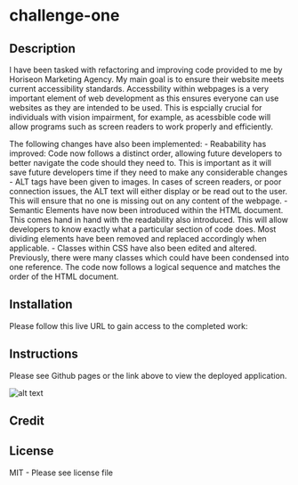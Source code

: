 # challenge-one

## Description
I have been tasked with refactoring and improving code provided to me by Horiseon Marketing Agency. My main goal is to ensure their website meets current accessibility standards. Accessbility within webpages is a very important element of web development as this ensures everyone can use websites as they are intended to be used. This is espcially crucial for individuals with vision impairment, for example, as acessbible code will allow programs such as screen readers to work properly and efficiently. 

The following changes have also been implemented: 
    - Reabability has improved: Code now follows a distinct order, allowing future developers to better navigate the code should they need to. This is important as it will save future developers time if they need to make any considerable changes 
    - ALT tags have been given to images. In cases of screen readers, or poor connection issues, the ALT text will either display or be read out to the user. This will ensure that no one is missing out on any content of the webpage.
    - Semantic Elements have now been introduced within the HTML document. This comes hand in hand with the readability also introduced. This will allow developers to know exactly what a particular section of code does. Most dividing elements have been removed and replaced accordingly when applicable.
    - Classes within CSS have also been edited and altered. Previously, there were many classes which could have been condensed into one reference. The code now follows a logical sequence and matches the order of the HTML document. 

## Installation

Please follow this live URL to gain access to the completed work: 


## Instructions

Please see Github pages or the link above to view the deployed application. 

![alt text](assets/images/demo-one.png)


## Credit




## License 

MIT - Please see license file

